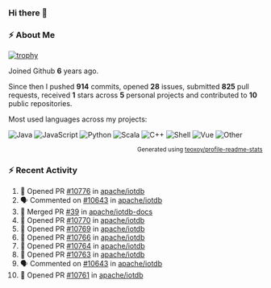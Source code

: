 ### Hi there 👋

### :zap: About Me

[![trophy](https://github-profile-trophy.vercel.app/?username=HTHou&theme=onedark)](https://github.com/ryo-ma/github-profile-trophy)
   
Joined Github **6** years ago.

Since then I pushed **914** commits, opened **28** issues, submitted **825** pull requests, received **1** stars across **5** personal projects and contributed to **10** public repositories.

Most used languages across my projects:

![Java](https://img.shields.io/static/v1?style=flat-square&label=%E2%A0%80&color=555&labelColor=%23b07219&message=Java%EF%B8%B194.4%25)
![JavaScript](https://img.shields.io/static/v1?style=flat-square&label=%E2%A0%80&color=555&labelColor=%23f1e05a&message=JavaScript%EF%B8%B11.4%25)
![Python](https://img.shields.io/static/v1?style=flat-square&label=%E2%A0%80&color=555&labelColor=%233572A5&message=Python%EF%B8%B10.7%25)
![Scala](https://img.shields.io/static/v1?style=flat-square&label=%E2%A0%80&color=555&labelColor=%23c22d40&message=Scala%EF%B8%B10.6%25)
![C++](https://img.shields.io/static/v1?style=flat-square&label=%E2%A0%80&color=555&labelColor=%23f34b7d&message=C%2B%2B%EF%B8%B10.6%25)
![Shell](https://img.shields.io/static/v1?style=flat-square&label=%E2%A0%80&color=555&labelColor=%2389e051&message=Shell%EF%B8%B10.4%25)
![Vue](https://img.shields.io/static/v1?style=flat-square&label=%E2%A0%80&color=555&labelColor=%2341b883&message=Vue%EF%B8%B10.3%25)
![Other](https://img.shields.io/static/v1?style=flat-square&label=%E2%A0%80&color=555&labelColor=%23ededed&message=Other%EF%B8%B11.2%25)

<p align="right"><sub>Generated using <a href="https://github.com/marketplace/actions/profile-readme-stats">teoxoy/profile-readme-stats</a></sub></p>


<!--![](https://github.com/HTHou/HTHou/blob/output/github-contribution-grid-snake.svg)-->

<!--![Haonan Hou's github stats](https://github-readme-stats.vercel.app/api?username=HTHou&count_private=true&show_icons=true&theme=onedark)-->

<!--![Haonan Hou's wakatime stats](https://github-readme-stats.vercel.app/api/wakatime?username=HTHou&layout=compact&theme=onedark)-->

<!--![Top Langs](https://github-readme-stats.vercel.app/api/top-langs/?username=HTHou&theme=onedark&layout=compact)-->

### :zap: Recent Activity
<!--START_SECTION:activity-->
1. 💪 Opened PR [#10776](https://github.com/apache/iotdb/pull/10776) in [apache/iotdb](https://github.com/apache/iotdb)
2. 🗣 Commented on [#10643](https://github.com/apache/iotdb/issues/10643#issuecomment-1664854823) in [apache/iotdb](https://github.com/apache/iotdb)
3. 🎉 Merged PR [#39](https://github.com/apache/iotdb-docs/pull/39) in [apache/iotdb-docs](https://github.com/apache/iotdb-docs)
4. 💪 Opened PR [#10770](https://github.com/apache/iotdb/pull/10770) in [apache/iotdb](https://github.com/apache/iotdb)
5. 💪 Opened PR [#10769](https://github.com/apache/iotdb/pull/10769) in [apache/iotdb](https://github.com/apache/iotdb)
6. 💪 Opened PR [#10766](https://github.com/apache/iotdb/pull/10766) in [apache/iotdb](https://github.com/apache/iotdb)
7. 💪 Opened PR [#10764](https://github.com/apache/iotdb/pull/10764) in [apache/iotdb](https://github.com/apache/iotdb)
8. 💪 Opened PR [#10763](https://github.com/apache/iotdb/pull/10763) in [apache/iotdb](https://github.com/apache/iotdb)
9. 🗣 Commented on [#10643](https://github.com/apache/iotdb/issues/10643#issuecomment-1663189835) in [apache/iotdb](https://github.com/apache/iotdb)
10. 💪 Opened PR [#10761](https://github.com/apache/iotdb/pull/10761) in [apache/iotdb](https://github.com/apache/iotdb)
<!--END_SECTION:activity-->

<!--
**HTHou/HTHou** is a ✨ _special_ ✨ repository because its `README.md` (this file) appears on your GitHub profile.

Here are some ideas to get you started:

- 🔭 I’m currently working on ...
- 🌱 I’m currently learning ...
- 👯 I’m looking to collaborate on ...
- 🤔 I’m looking for help with ...
- 💬 Ask me about ...
- 📫 How to reach me: ...
- 😄 Pronouns: ...
- ⚡ Fun fact: ...
-->
